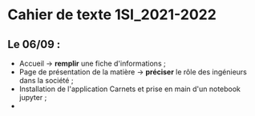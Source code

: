 # Cahier de texte 1SI_2021-2022

## Le 06/09 :
- Accueil -> **remplir** une fiche d'informations ;
- Page de présentation de la matière -> **préciser** le rôle des ingénieurs dans la société ;
- Installation de l'application Carnets et prise en main d'un notebook jupyter ;
- 



